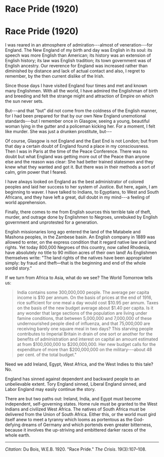<!--
title:   Race Pride
author:  Du Bois, W.E.B.
journal: The Crisis
year:    1920
volume:  19
issue:   3
pages:   107-108
-->

# Race Pride (1920)

# Race Pride (1920)

I was reared in an atmosphere of admiration---almost of veneration---for England. The New England of my birth and day was English in its soul: its speech was more English than American; its history was an extension of English history; its law was English tradition; its town government was of English ancestry. Our reverence for England was increased rather than diminished by distance and lack of actual contact and also, I regret to remember, by the then current dislike of the Irish. 

Since those days I have visited England four times and met and known many Englishmen. With all the world, I have admired the Englishman of birth and breeding and felt the strange might and attraction of Empire on which the sun never sets. 

But---and that "but" did not come from the coldness of the English manner, for I had been prepared for that by our own New England unemotional standards---but I remember once in Glasgow, seeing a young, beautiful woman lying in the gutter and a policeman kicking her. For a moment, I felt like murder. She was just a drunken prostitute, but--- 

Of course, Glasgow is not England and the East End is not London; but from that day a certain doubt of England found a place in my consciousness. Then I was in Paris at the time of the Peace Conference. There was no doubt but what England was getting more out of the Peace than anyone else and the reason was clear: She had better trained statesmen and they knew what they wanted and got it. But there was in their methods a sort of calm, grim power that I feared. 

I have always looked on England as the best administrator of colored peoples and laid her success to her system of Justice. But here, again, I am beginning to waver. I have talked to Indians, to Egyptians, to West and South Africans, and they have left a great, dull doubt in my mind---a feeling of world apprehension. 

Finally, there comes to me from English sources this terrible tale of theft, murder, and outrage done by Englishmen to Negroes, unrebuked by English government and unprotested for a generation. 

English missionaries long ago entered the land of the Matabele and Mashona peoples, in the Zambese basin. An English company in 1889 was allowed to enter, on the express condition that it regard native law and land rights. Yet today 800,000 Negroes of this country, now called Rhodesia, have absolutely no title to 90 million acres of their own land! As Englishmen themselves write: "The land rights of the natives have been appropriated simply: by fraud and theft—that is the beginning and end of the whole sordid story." 

If we turn from Africa to Asia, what do we see? The World Tomorrow tells us: 

> India contains some 300,000,000 people. The average per capita income is $10 per annum. On the basis of prices at the end of 1916, rice sufficient for one meal a day would cost $10.95 per annum. Taxes on the basis of the new budget average about $1.40 per capita. Is it any wonder that large sections of the population are living under famine conditions, that between 5,000,000 and 7,000,000 of these undernourished people died of influenza, and that 75,000,000 are receiving barely one square meal in two days? This starving people contributes to Imperial Britain in drain of one sort or another for the benefits of administration and interest on capital an amount estimated at from $100,000,000 to $200,000,000. Her new budget calls for the expenditure of more than $200,000,000 on the military---about 48 per cent. of the total budget." 

Need we add Ireland, Egypt, West Africa, and the West Indies to this tale? No. 

England has sinned against dependent and backward people to an unbelievable extent. Tory England sinned, Liberal England sinned, and Labor England may easily continue the story. 

There are but two paths out: Ireland, India, and Egypt must become independent, self-governing states. Home rule must be granted to the West Indians and civilized West Africa. The natives of South Africa must be delivered from the Union of South Africa. Either this, or the world must gird itself anew to meet a tyranny which looms as portentous as the God-defying dreams of Germany and which portends even greater bitterness, because it involves the up-striving and embittered darker races of the whole earth. 

______________
*Citation:* Du Bois, W.E.B. 1920. "Race Pride." *The Crisis*. 19(3):107&ndash;108.
